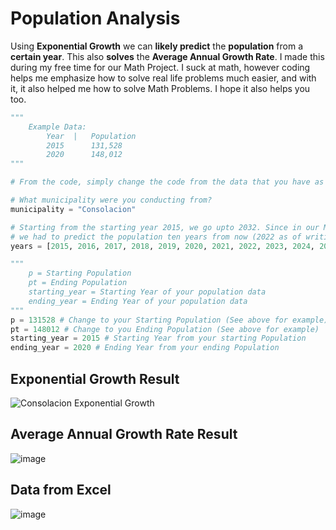 # Population Analysis
Using **Exponential Growth** we can **likely predict** the **population** from a **certain year**. This also **solves** the **Average Annual Growth Rate**.
I made this during my free time for our Math Project. I suck at math, however coding helps me emphasize how to solve real life problems
much easier, and with it, it also helped me how to solve Math Problems. I hope it also helps you too.

```py
"""
    Example Data:
        Year  |   Population
        2015      131,528
        2020      148,012
"""

# From the code, simply change the code from the data that you have as shown below.

# What municipality were you conducting from?
municipality = "Consolacion" 

# Starting from the starting year 2015, we go upto 2032. Since in our Math Project 
# we had to predict the population ten years from now (2022 as of writing)
years = [2015, 2016, 2017, 2018, 2019, 2020, 2021, 2022, 2023, 2024, 2025, 2026, 2027, 2028, 2029, 2030, 2031, 2032] 

"""
    p = Starting Population
    pt = Ending Population
    starting_year = Starting Year of your population data
    ending_year = Ending Year of your population data
"""
p = 131528 # Change to your Starting Population (See above for example)
pt = 148012 # Change to you Ending Population (See above for example)
starting_year = 2015 # Starting Year from your starting Population
ending_year = 2020 # Ending Year from your ending Population
```


## Exponential Growth Result
![Consolacion Exponential Growth](https://user-images.githubusercontent.com/48512644/167894894-c5298960-c8d3-47eb-8d17-d3c205c7dc38.png)

## Average Annual Growth Rate Result
![image](https://user-images.githubusercontent.com/48512644/167897494-2f2c11cd-584d-46f3-b9b7-451ff59ee9f4.png)

## Data from Excel
![image](https://user-images.githubusercontent.com/48512644/167897570-55c2a10e-0be7-49bd-a99c-c6852212a82a.png)

